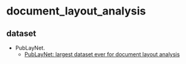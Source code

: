 # document_layout_analysis

## dataset

- PubLayNet.
  - [PubLayNet: largest dataset ever for document layout analysis](https://arxiv.org/pdf/1908.07836v1.pdf)
